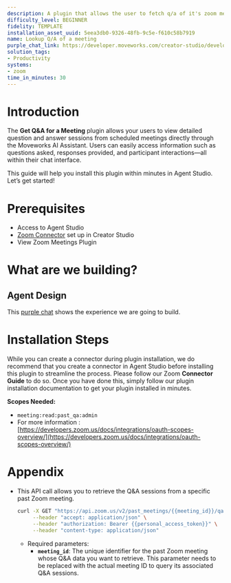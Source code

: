 ```yaml
---
description: A plugin that allows the user to fetch q/a of it's zoom meetings.
difficulty_level: BEGINNER
fidelity: TEMPLATE
installation_asset_uuid: 5eea3db0-9326-48fb-9c5e-f610c58b7919
name: Lookup Q/A of a meeting
purple_chat_link: https://developer.moveworks.com/creator-studio/developer-tools/purple-chat?conversation=%7B%22startTimestamp%22%3A%2211%3A43%2BAM%22%2C%22messages%22%3A%5B%7B%22parts%22%3A%5B%7B%22richText%22%3A%22I+want+the+q%26a+of+my+meetings+last+week.%22%7D%5D%2C%22role%22%3A%22user%22%7D%2C%7B%22parts%22%3A%5B%7B%22richText%22%3A%22Hello%21+Here+are+your+recorded+Gong+meetings%3A%22%7D%2C%7B%22richText%22%3A%22%3Col%3E%5Cn++%3Cli%3ETeam+Sync+-+%5BOct+25%2C+2023%2C+10%3A00+AM%5D%3C%2Fli%3E%5Cn++%3Cli%3EClient+Update+-+%5BOct+24%2C+2023%2C+2%3A00+PM%5D%3C%2Fli%3E%5Cn++%3Cli%3EProject+Kickoff+-+%5BOct+23%2C+2023%2C+3%3A00+PM%5D%3C%2Fli%3E%5Cn%3C%2Fol%3E%5CnPlease+type+the+number+of+the+meeting+you%27d+like+to+get+the+Q%26A+for.%22%7D%5D%2C%22role%22%3A%22assistant%22%7D%2C%7B%22parts%22%3A%5B%7B%22richText%22%3A%22%3Ccode%3E1%3C%2Fcode%3E%22%7D%5D%2C%22role%22%3A%22user%22%7D%2C%7B%22parts%22%3A%5B%7B%22richText%22%3A%22You+selected%3A+%3Cb%3ETeam+Sync%3C%2Fb%3E+-+%5BOct+25%2C+2023%2C+10%3A00+AM%5D+Is+this+correct%3F+%28yes%2Fno%29%22%7D%5D%2C%22role%22%3A%22assistant%22%7D%2C%7B%22parts%22%3A%5B%7B%22richText%22%3A%22%3Ccode%3Eyes%3C%2Fcode%3E%22%7D%5D%2C%22role%22%3A%22user%22%7D%2C%7B%22parts%22%3A%5B%7B%22richText%22%3A%22Great%21+Here+are+the+Q%26A+details+for+the+%3Cb%3ETeam+Sync%3C%2Fb%3E+meeting%3A%22%7D%2C%7B%22richText%22%3A%22%3Cp%3E%3Cb%3EQ1%3A%3C%2Fb%3E+What+is+the+timeline+for+project+completion%3F%3Cbr%3E%5Cn%3Cb%3EA1%3A%3C%2Fb%3E+The+project+is+expected+to+be+completed+by+December+31%2C+2023.%3C%2Fp%3E%5Cn%3Cp%3E%3Cb%3EQ2%3A%3C%2Fb%3E+Who+will+be+the+primary+contact+for+the+budget+proposal%3F%3Cbr%3E%5Cn%3Cb%3EA2%3A%3C%2Fb%3E+John+will+be+the+primary+contact+for+the+budget+proposal.%3C%2Fp%3E%5Cn%3Cp%3E%3Cb%3EQ3%3A%3C%2Fb%3E+Are+there+any+risks+identified+for+this+phase+of+the+project%3F%3Cbr%3E%5Cn%3Cb%3EA3%3A%3C%2Fb%3E+Yes%2C+the+primary+risks+include+potential+delays+in+material+procurement.%3C%2Fp%3E%22%7D%5D%2C%22role%22%3A%22assistant%22%7D%5D%7D
solution_tags:
- Productivity
systems:
- zoom
time_in_minutes: 30
---
```


# **Introduction**

The **Get Q&A for a Meeting** plugin allows your users to view detailed question and answer sessions from scheduled meetings directly through the Moveworks AI Assistant. Users can easily access information such as questions asked, responses provided, and participant interactions—all within their chat interface. 

This guide will help you install this plugin within minutes in Agent Studio. Let’s get started!

# Prerequisites

- Access to Agent Studio
- [Zoom Connector](https://developer.moveworks.com/creator-studio/resources/connector/?id=zoom&commit_id=280a6873f0354f3c7bd834c823295c3af2fc7086) set up in Creator Studio
- View Zoom Meetings Plugin

# What are we building?

## Agent Design

This [purple chat](https://developer.moveworks.com/creator-studio/developer-tools/purple-chat/?conversation=%7B%22startTimestamp%22%3A%2211%3A43%2BAM%22%2C%22messages%22%3A%5B%7B%22parts%22%3A%5B%7B%22richText%22%3A%22I+want+the+q%26a+of+my+meetings+last+week.%22%7D%5D%2C%22role%22%3A%22user%22%7D%2C%7B%22parts%22%3A%5B%7B%22richText%22%3A%22Hello%21+Here+are+your+recorded+Gong+meetings%3A%22%7D%2C%7B%22richText%22%3A%22%3Col%3E%5Cn++%3Cli%3ETeam+Sync+-+%5BOct+25%2C+2023%2C+10%3A00+AM%5D%3C%2Fli%3E%5Cn++%3Cli%3EClient+Update+-+%5BOct+24%2C+2023%2C+2%3A00+PM%5D%3C%2Fli%3E%5Cn++%3Cli%3EProject+Kickoff+-+%5BOct+23%2C+2023%2C+3%3A00+PM%5D%3C%2Fli%3E%5Cn%3C%2Fol%3E%5CnPlease+type+the+number+of+the+meeting+you%27d+like+to+get+the+Q%26A+for.%22%7D%5D%2C%22role%22%3A%22assistant%22%7D%2C%7B%22parts%22%3A%5B%7B%22richText%22%3A%22%3Ccode%3E1%3C%2Fcode%3E%22%7D%5D%2C%22role%22%3A%22user%22%7D%2C%7B%22parts%22%3A%5B%7B%22richText%22%3A%22You+selected%3A+%3Cb%3ETeam+Sync%3C%2Fb%3E+-+%5BOct+25%2C+2023%2C+10%3A00+AM%5D+Is+this+correct%3F+%28yes%2Fno%29%22%7D%5D%2C%22role%22%3A%22assistant%22%7D%2C%7B%22parts%22%3A%5B%7B%22richText%22%3A%22%3Ccode%3Eyes%3C%2Fcode%3E%22%7D%5D%2C%22role%22%3A%22user%22%7D%2C%7B%22parts%22%3A%5B%7B%22richText%22%3A%22Great%21+Here+are+the+Q%26A+details+for+the+%3Cb%3ETeam+Sync%3C%2Fb%3E+meeting%3A%22%7D%2C%7B%22richText%22%3A%22%3Cp%3E%3Cb%3EQ1%3A%3C%2Fb%3E+What+is+the+timeline+for+project+completion%3F%3Cbr%3E%5Cn%3Cb%3EA1%3A%3C%2Fb%3E+The+project+is+expected+to+be+completed+by+December+31%2C+2023.%3C%2Fp%3E%5Cn%3Cp%3E%3Cb%3EQ2%3A%3C%2Fb%3E+Who+will+be+the+primary+contact+for+the+budget+proposal%3F%3Cbr%3E%5Cn%3Cb%3EA2%3A%3C%2Fb%3E+John+will+be+the+primary+contact+for+the+budget+proposal.%3C%2Fp%3E%5Cn%3Cp%3E%3Cb%3EQ3%3A%3C%2Fb%3E+Are+there+any+risks+identified+for+this+phase+of+the+project%3F%3Cbr%3E%5Cn%3Cb%3EA3%3A%3C%2Fb%3E+Yes%2C+the+primary+risks+include+potential+delays+in+material+procurement.%3C%2Fp%3E%22%7D%5D%2C%22role%22%3A%22assistant%22%7D%5D%7D) shows the experience we are going to build.

# Installation Steps

While you can create a connector during plugin installation, we do recommend that you create a connector in Agent Studio before installing this plugin to streamline the process. Please follow our Zoom **Connector Guide** to do so. Once you have done this, simply follow our plugin installation documentation to get your plugin installed in minutes.

**Scopes Needed:**

- `meeting:read:past_qa:admin`
- For more information : [https://developers.zoom.us/docs/integrations/oauth-scopes-overview/](https://developers.zoom.us/docs/integrations/oauth-scopes-overview/)

# Appendix

- This API call allows you to retrieve the Q&A sessions from a specific past Zoom meeting.
    
    ```bash
    curl -X GET "https://api.zoom.us/v2/past_meetings/{{meeting_id}}/qa" \
         --header "accept: application/json" \
         --header "authorization: Bearer {{personal_access_token}}" \
         --header "content-type: application/json"
    ```
    
    - Required parameters:
        - **`meeting_id`**: The unique identifier for the past Zoom meeting whose Q&A data you want to retrieve. This parameter needs to be replaced with the actual meeting ID to query its associated Q&A sessions.